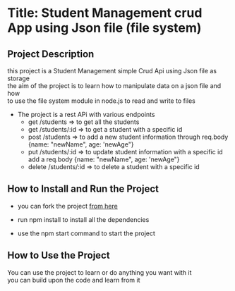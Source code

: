 # Title: Student Management crud App using Json file (file system)

## Project Description

this project is a Student Management simple Crud Api using Json file as storage <br/>
the aim of the project is to learn how to manipulate data on a json file and how <br/>
to use the file system module in node.js to read and write to files <br/>
* The project is a rest APi with various endpoints
  - get  /students  => to get all the students
  - get  /students/:id => to get a student with a specific id
  - post  /students => to add a new student information through req.body {name: "newName", age: 'newAge"}
  - put  /students/:id  => to update student information with a specific id add a req.body {name: "newName", age: 'newAge"}
  - delete  /students/:id => to delete a student with a specific id

## How to Install and Run the Project

- you can fork the project [from here](https://github.com/Lawrence302/file-system-student-management-crud-app)<br>

- run npm install to install all the dependencies <br>
- use the npm start command to start the project

## How to Use the Project

You can use the project to learn or do anything you want with it <br>
you can build upon the code and learn from it
